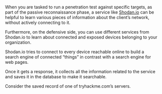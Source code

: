 When you are tasked to run a penetration test against specific targets, as part of the passive reconnaissance phase, a service like [Shodan.io](https://www.shodan.io/) can be helpful to learn various pieces of information about the client’s network, without actively connecting to it. 


Furthermore, on the defensive side, you can use different services from Shodan.io to learn about connected and exposed devices belonging to your organization.


Shodan.io tries to connect to every device reachable online to build a search engine of connected “things” in contrast with a search engine for web pages. 

Once it gets a response, it collects all the information related to the service and saves it in the database to make it searchable. 

Consider the saved record of one of tryhackme.com’s servers.

